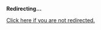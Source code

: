 <!DOCTYPE html>
<html>
<head>
<title>Redirecting...</title>
<link rel="canonical" href="http://blog.jle.im/entry/a-non-unique-monad-instance.md"/>
<meta http-equiv="content-type" content="text/html; charset=utf-8" />
<meta http-equiv="refresh" content="0; url=#{destination_path}" />
</head>
<body>
  <p><strong>Redirecting...</strong></p>
  <p><a href='http://blog.jle.im/entry/a-non-unique-monad-instance.md'>Click here if you are not redirected.</a></p>
  <script>
    document.location.href = "http://blog.jle.im/entry/a-non-unique-monad-instance.md";
  </script>
</body>
</html>
